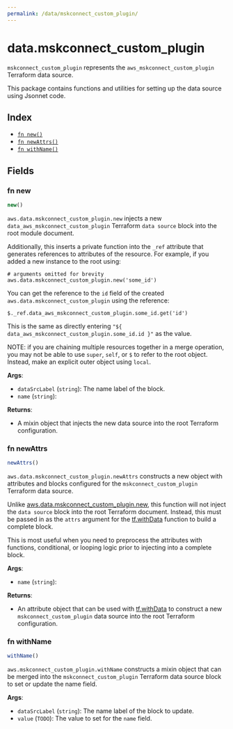 ```yaml
---
permalink: /data/mskconnect_custom_plugin/
---
```


# data.mskconnect_custom_plugin

`mskconnect_custom_plugin` represents the `aws_mskconnect_custom_plugin` Terraform data source.



This package contains functions and utilities for setting up the data source using Jsonnet code.


## Index

* [`fn new()`](#fn-new)
* [`fn newAttrs()`](#fn-newattrs)
* [`fn withName()`](#fn-withname)

## Fields

### fn new

```ts
new()
```


`aws.data.mskconnect_custom_plugin.new` injects a new `data_aws_mskconnect_custom_plugin` Terraform `data source`
block into the root module document.

Additionally, this inserts a private function into the `_ref` attribute that generates references to attributes of the
resource. For example, if you added a new instance to the root using:

    # arguments omitted for brevity
    aws.data.mskconnect_custom_plugin.new('some_id')

You can get the reference to the `id` field of the created `aws.data.mskconnect_custom_plugin` using the reference:

    $._ref.data_aws_mskconnect_custom_plugin.some_id.get('id')

This is the same as directly entering `"${ data_aws_mskconnect_custom_plugin.some_id.id }"` as the value.

NOTE: if you are chaining multiple resources together in a merge operation, you may not be able to use `super`, `self`,
or `$` to refer to the root object. Instead, make an explicit outer object using `local`.

**Args**:
  - `dataSrcLabel` (`string`): The name label of the block.
  - `name` (`string`): 

**Returns**:
- A mixin object that injects the new data source into the root Terraform configuration.


### fn newAttrs

```ts
newAttrs()
```


`aws.data.mskconnect_custom_plugin.newAttrs` constructs a new object with attributes and blocks configured for the `mskconnect_custom_plugin`
Terraform data source.

Unlike [aws.data.mskconnect_custom_plugin.new](#fn-mskconnectcustompluginnew), this function will not inject the `data source`
block into the root Terraform document. Instead, this must be passed in as the `attrs` argument for the
[tf.withData](https://github.com/tf-libsonnet/core/tree/main/docs#fn-withdata) function to build a complete block.

This is most useful when you need to preprocess the attributes with functions, conditional, or looping logic prior to
injecting into a complete block.

**Args**:
  - `name` (`string`): 

**Returns**:
  - An attribute object that can be used with [tf.withData](https://github.com/tf-libsonnet/core/tree/main/docs#fn-withdata) to construct a new `mskconnect_custom_plugin` data source into the root Terraform configuration.


### fn withName

```ts
withName()
```

`aws.mskconnect_custom_plugin.withName` constructs a mixin object that can be merged into the `mskconnect_custom_plugin`
Terraform data source block to set or update the name field.



**Args**:
  - `dataSrcLabel` (`string`): The name label of the block to update.
  - `value` (`TODO`): The value to set for the `name` field.
